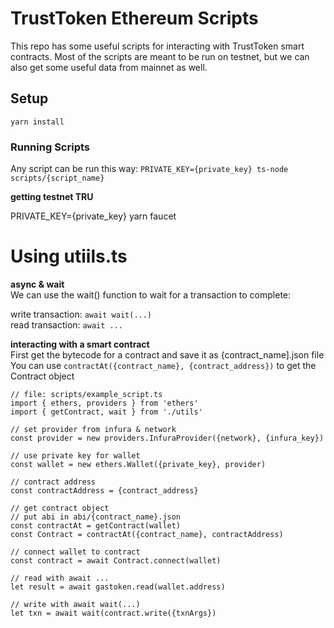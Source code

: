 # TrustToken Ethereum Scripts

This repo has some useful scripts for interacting with TrustToken smart contracts. Most of the scripts are meant to be run on testnet, but we can also get some useful data from mainnet as well.

## Setup

`yarn install`

### Running Scripts

Any script can be run this way:
`PRIVATE_KEY={private_key} ts-node scripts/{script_name}`

**getting testnet TRU**  

PRIVATE_KEY={private_key} yarn faucet

# Using utiils.ts

**async & wait**  
We can use the wait() function to wait for a transaction to complete:
  
write transaction: `await wait(...)`  
read transaction:  `await ...`  

**interacting with a smart contract**  
First get the bytecode for a contract and save it as {contract_name].json file
You can use `contractAt({contract_name}, {contract_address})` to get the Contract object

```
// file: scripts/example_script.ts
import { ethers, providers } from 'ethers'
import { getContract, wait } from './utils'

// set provider from infura & network
const provider = new providers.InfuraProvider({network}, {infura_key})

// use private key for wallet
const wallet = new ethers.Wallet({private_key}, provider)

// contract address
const contractAddress = {contract_address}

// get contract object
// put abi in abi/{contract_name}.json
const contractAt = getContract(wallet)
const Contract = contractAt({contract_name}, contractAddress)

// connect wallet to contract
const contract = await Contract.connect(wallet)

// read with await ...
let result = await gastoken.read(wallet.address)

// write with await wait(...)
let txn = await wait(contract.write({txnArgs})
```

